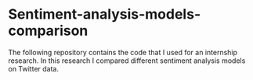 # Sentiment-analysis-models-comparison
The following repository contains the code that I used for an internship research. In this research I compared different sentiment analysis models on Twitter data.
